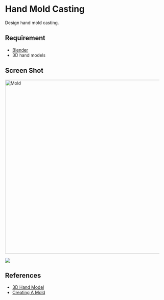 # Hand Mold Casting
Design hand mold casting.

## Requirement
* [Blender](https://www.blender.org)
* 3D hand models
## Screen Shot
<img width="566" alt="Mold" src="https://user-images.githubusercontent.com/27751735/89605064-58c06b00-d875-11ea-8c23-7bc1eaceed18.png">

![](https://user-images.githubusercontent.com/27751735/89670058-3831f880-d8e9-11ea-8089-f15fafa8f6a0.gif)

## References
* [3D Hand Model](https://www.blendswap.com/blend/16177)
* [Creating A Mold](https://www.youtube.com/watch?v=tv-icNtbrus)
